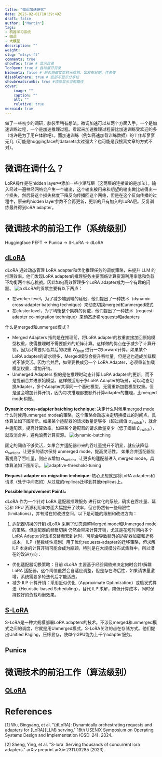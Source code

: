 ```yaml
---
title: "微调加速研究"
date: 2025-02-01T10:39:49Z
draft: false
author: ["Martin"]
tags: 
- 机器学习系统
- 微调
- 大模型
description: ""
weight: 
slug: "mlsys-ft"
comments: true
showToc: true # 显示目录
TocOpen: true # 自动展开目录
hidemeta: false # 是否隐藏文章的元信息，如发布日期、作者等
disableShare: true # 底部不显示分享栏
showbreadcrumbs: true #顶部显示当前路径
cover:
    image: ""
    caption: ""
    alt: ""
    relative: true
mermaid: true
---
```

做了一些初步的调研，脑袋里稍有想法。微调加速可以从两个方面入手，一个是加速训练过程，一个是加速推理过程。看起来加速推理过程要比加速训练受欢迎的多（或许是为了用户体验吧）。而加速训练（例如高速加载训练数据）的工作却寥寥无几（可能是huggingface的datasets太过强大？也可能是我搜索文章的方式不对）。

# 微调在调什么？
LoRA操作是在hidden layer中添加一些小矩阵层（这两层的连接做的是加法）。输入经过一遍神经网络会产生一个输出，这个输出被用来和期望的输出做比较得出一个损失，然后将这个损失梯度下降反向传播回这个网络，但是在这个反向传播的过程中，原来的hidden layer参数不会再更新，更新的只有加入的LoRA层。反复训练最终得到loRA adapter。

# 微调技术的前沿工作（系统级别）
Huggingface PEFT -> Punica -> S-LoRA -> dLoRA
## [dLoRA](#ref-1)
dLoRA 通过动态管理 LoRA adapter和优化推理任务的调度策略，来提升 LLM 的推理效率。他们发现LoRA adapter的推理服务主要面临计算资源利用率低和负载不均衡两个核心挑战。因此如何高效管理多个LoRA adapter成为一个有趣的问题。
![a](/img/mlsys-ft/dlora.png)
dLoRA的贡献主要有以下两点：
- 在worker level，为了减少端到端的延迟，他们提出了一种技术（dynamic cross-adapter batching technique）来动态切换merged和unmerged模式
- 在cluster level，为了均衡整个集群的负载，他们提出了一种技术（request-adapter co-migration technique）来动态迁移requests和adapters

什么是merged和unmerged模式？
- Merged Adapters 指的是在推理前，将LoRA adapter的权重直接加回原始模型权重，使得推理时不需要额外的矩阵计算。这样做的优点在于减少了计算开销，因为只需要对合并后的权重 $W_{final}$ 进行一次forward计算。如果某个LoRA adapter的请求很多，Merged模型会提升吞吐量。但是这也造成加载模式不够灵活。因为合并后，如果要换成另一个 LoRA Adapter，必须重新加载模型权重，增加开销。
- Unmerged Adapters 指的是在推理时动态计算 LoRA adapter的更新，而不是提前合并进原始模型。这样做适用于多LoRA Adapter的场景，可以动态切换Adapter，多个Adapter共享同一个基础模型，无需重新加载模型权重。但是这会增加计算开销，因为每次推理都要额外计算adapter的推理，比merged mode稍慢。

**Dynamic cross-adapter batching technique:**
决定什么时候用merged mode什么时候用unmerged mode的策略。这个策略会动态决定切换模式的时间点。具体算法如下图所示。如果某个适配器的请求数量足够多（超过阈值 $\alpha_\text{switch}$），就合并适配器，提高计算效率。如果某个适配器的请求数量变少（低于阈值 $\beta_\text{switch}$），就取消合并，避免浪费计算资源。
![dynamic-batching](/img/mlsys-ft/dynamic-batching.png)

固定的阈值不够灵活，如果合并适配器带来的吞吐量提升不明显，就应该降低 $\alpha_\text{switch}$，让更多的请求保持 unmerged mode，提高灵活性。
如果合并适配器显著提高了吞吐量，则应该增加 $\alpha_\text{switch}$，让更多的适配器进入 merged mode。具体算法如下图所示。
![adaptive-threshold-tuning](/img/mlsys-ft/adaptive-threshold-tuning.png)

**Request-adapter co-migration technique:**
核心思想就是将LoRA adapters和请求（处于中间态的）从过载的replicas迁移到其他replicas上。

**Possible Improvement Points:**

dLoRA 作为一个针对 LoRA 适配器推理服务 进行优化的系统，确实在吞吐量、延迟和 GPU 资源利用率方面大幅提升了效率，但它仍然有一些局限性（limitations），并有潜在的改进空间。以下是可能的限制和改进方向：

1. 适配器切换的开销
dLoRA 采用了动态调整Merged mode和Unmerged mode的策略，但适配器的频繁切换 仍然会带来计算开销，尤其是在短时间内多个 LoRA Adapter的请求交替频繁到达时，可能会导致额外的适配器加载和迁移成本。
ILP（整数线性规划）用于优化requests-adapter的迁移策略，但求解 ILP 本身的计算开销可能会成为瓶颈，特别是在大规模分布式集群中。所以潜在的改进方向：
- 优化适配器切换策略：目前 dLoRA 主要基于经验阈值来决定何时合并/解耦 LoRA 适配器，这个阈值虽然会自适应调整，但是存在滞后性，如果请求量激增，系统需要多轮迭代后才能适应。
- 减少 ILP 计算开销：采用近似优化（Approximate Optimization）或启发式算法（Heuristic-based Scheduling），替代 ILP 求解，降低计算成本，同时保持较好的负载均衡效果。

## [S-LoRA](#ref-2)
S-LoRA是一种大规模部署LoRA adapters的技术。不涉及merged和unmerged模式之间的调度，它就是用Unmerged模式。S-LoRA关注的点在存储方式。他们提出Unified Paging，压榨显存，使单个GPU能为上千个adapter服务。

## Punica

# 微调技术的前沿工作（算法级别）
## [QLoRA]()

# References
<a id="ref-1"></a>
[1] Wu, Bingyang, et al. "{dLoRA}: Dynamically orchestrating requests and adapters for {LoRA}{LLM} serving." 18th USENIX Symposium on Operating Systems Design and Implementation (OSDI 24). 2024.

<a id="ref-2"></a>
[2] Sheng, Ying, et al. "S-lora: Serving thousands of concurrent lora adapters." arXiv preprint arXiv:2311.03285 (2023).
